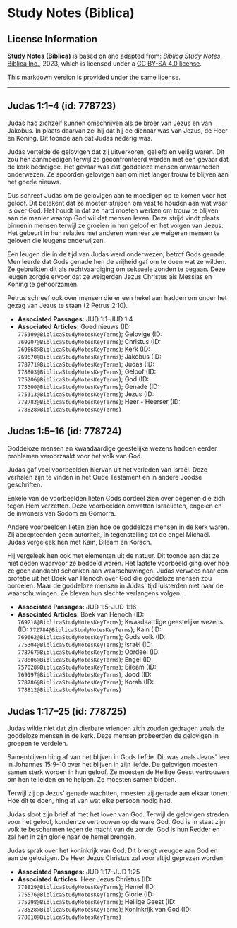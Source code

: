 # Study Notes (Biblica)

## License Information

**Study Notes (Biblica)** is based on and adapted from: _Biblica Study Notes_, [Biblica Inc.](https://www.biblica.com/), 2023, which is licensed under a [CC BY-SA 4.0 license](https://creativecommons.org/licenses/by-sa/4.0/legalcode.en).

This markdown version is provided under the same license.



--------------------------------

## Judas 1:1–4 (id: 778723)

Judas had zichzelf kunnen omschrijven als de broer van Jezus en van Jakobus. In plaats daarvan zei hij dat hij de dienaar was van Jezus, de Heer en Koning. Dit toonde aan dat Judas nederig was.

Judas vertelde de gelovigen dat zij uitverkoren, geliefd en veilig waren. Dit zou hen aanmoedigen terwijl ze geconfronteerd werden met een gevaar dat de kerk bedreigde. Het gevaar was dat goddeloze mensen onwaarheden onderwezen. Ze spoorden gelovigen aan om niet langer trouw te blijven aan het goede nieuws.

Dus schreef Judas om de gelovigen aan te moedigen op te komen voor het geloof. Dit betekent dat ze moeten strijden om vast te houden aan wat waar is over God. Het houdt in dat ze hard moeten werken om trouw te blijven aan de manier waarop God wil dat mensen leven. Deze strijd vindt plaats binnenin mensen terwijl ze groeien in hun geloof en het volgen van Jezus. Het gebeurt in hun relaties met anderen wanneer ze weigeren mensen te geloven die leugens onderwijzen.

Een leugen die in de tijd van Judas werd onderwezen, betrof Gods genade. Men leerde dat Gods genade hen de vrijheid gaf om te doen wat ze wilden. Ze gebruikten dit als rechtvaardiging om seksuele zonden te begaan. Deze leugen zorgde ervoor dat ze weigerden Jezus Christus als Messias en Koning te gehoorzamen.

Petrus schreef ook over mensen die er een hekel aan hadden om onder het gezag van Jezus te staan (2 Petrus 2:10\).

* **Associated Passages:** JUD 1:1–JUD 1:4
* **Associated Articles:** Goed nieuws (ID: `775309@BiblicaStudyNotesKeyTerms`); Gelovige (ID: `769207@BiblicaStudyNotesKeyTerms`); Christus (ID: `769668@BiblicaStudyNotesKeyTerms`); Kerk (ID: `769670@BiblicaStudyNotesKeyTerms`); Jakobus (ID: `778771@BiblicaStudyNotesKeyTerms`); Judas (ID: `778803@BiblicaStudyNotesKeyTerms`); Geloof (ID: `775206@BiblicaStudyNotesKeyTerms`); God (ID: `775300@BiblicaStudyNotesKeyTerms`); Genade (ID: `775313@BiblicaStudyNotesKeyTerms`); Jezus (ID: `778783@BiblicaStudyNotesKeyTerms`); Heer - Heerser (ID: `778828@BiblicaStudyNotesKeyTerms`)

## Judas 1:5–16 (id: 778724)

Goddeloze mensen en kwaadaardige geestelijke wezens hadden eerder problemen veroorzaakt voor het volk van God.

Judas gaf veel voorbeelden hiervan uit het verleden van Israël. Deze verhalen zijn te vinden in het Oude Testament en in andere Joodse geschriften.

Enkele van de voorbeelden lieten Gods oordeel zien over degenen die zich tegen Hem verzetten. Deze voorbeelden omvatten Israëlieten, engelen en de inwoners van Sodom en Gomorra.

Andere voorbeelden lieten zien hoe de goddeloze mensen in de kerk waren. Zij accepteerden geen autoriteit, in tegenstelling tot de engel Michaël. Judas vergeleek hen met Kaïn, Bileam en Korach.

Hij vergeleek hen ook met elementen uit de natuur. Dit toonde aan dat ze niet deden waarvoor ze bedoeld waren. Het laatste voorbeeld ging over hoe ze geen aandacht schonken aan waarschuwingen. Judas verwees naar een profetie uit het Boek van Henoch over God die goddeloze mensen zou oordelen. Maar de goddeloze mensen in Judas' tijd luisterden niet naar de waarschuwingen. Ze bleven hun slechte verlangens volgen.

* **Associated Passages:** JUD 1:5–JUD 1:16
* **Associated Articles:** Boek van Henoch (ID: `769218@BiblicaStudyNotesKeyTerms`); Kwaadaardige geestelijke wezens (ID: `772784@BiblicaStudyNotesKeyTerms`); Kain (ID: `769662@BiblicaStudyNotesKeyTerms`); Gods volk (ID: `775304@BiblicaStudyNotesKeyTerms`); Israël (ID: `778767@BiblicaStudyNotesKeyTerms`); Oordeel (ID: `778806@BiblicaStudyNotesKeyTerms`); Engel (ID: `757028@BiblicaStudyNotesKeyTerms`); Bileam (ID: `769197@BiblicaStudyNotesKeyTerms`); Jood (ID: `778786@BiblicaStudyNotesKeyTerms`); Korah (ID: `778812@BiblicaStudyNotesKeyTerms`)

## Judas 1:17–25 (id: 778725)

Judas wilde niet dat zijn dierbare vrienden zich zouden gedragen zoals de goddeloze mensen in de kerk. Deze mensen probeerden de gelovigen in groepen te verdelen.

Samenblijven hing af van het blijven in Gods liefde. Dit was zoals Jezus' leer in Johannes 15:9–10 over het blijven in zijn liefde. De gelovigen moesten samen sterk worden in hun geloof. Ze moesten de Heilige Geest vertrouwen om hen te leiden en te helpen. Ze moesten samen bidden.

Terwijl zij op Jezus' genade wachtten, moesten zij genade aan elkaar tonen. Hoe dit te doen, hing af van wat elke persoon nodig had.

Judas sloot zijn brief af met het loven van God. Terwijl de gelovigen streden voor het geloof, konden ze vertrouwen op de ware God. God is in staat zijn volk te beschermen tegen de macht van de zonde. God is hun Redder en zal hen in zijn glorie naar de hemel brengen.

Judas sprak over het koninkrijk van God. Dit brengt vreugde aan God en aan de gelovigen. De Heer Jezus Christus zal voor altijd geprezen worden.

* **Associated Passages:** JUD 1:17–JUD 1:25
* **Associated Articles:** Heer Jezus Christus (ID: `778829@BiblicaStudyNotesKeyTerms`); Hemel (ID: `775576@BiblicaStudyNotesKeyTerms`); Glorie (ID: `775298@BiblicaStudyNotesKeyTerms`); Heilige Geest (ID: `778528@BiblicaStudyNotesKeyTerms`); Koninkrijk van God (ID: `778810@BiblicaStudyNotesKeyTerms`)

